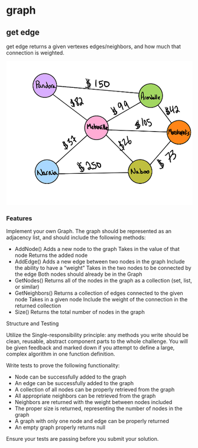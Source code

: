 # graph

## get edge
get edge returns a given vertexes edges/neighbors, and how much that connection is weighted.

![get edges graph](assets/get_edges_graph.png)


### Features
Implement your own Graph. The graph should be represented as an adjacency list, and should include the following methods:

- AddNode()
    Adds a new node to the graph
    Takes in the value of that node
    Returns the added node
- AddEdge()
    Adds a new edge between two nodes in the graph
    Include the ability to have a “weight”
    Takes in the two nodes to be connected by the edge
    Both nodes should already be in the Graph
- GetNodes()
    Returns all of the nodes in the graph as a collection (set, list, or similar)
- GetNeighbors()
    Returns a collection of edges connected to the given node
    Takes in a given node
    Include the weight of the connection in the returned collection
- Size()
    Returns the total number of nodes in the graph

Structure and Testing

Utilize the Single-responsibility principle: any methods you write should be clean, reusable, abstract component parts to the whole challenge. You will be given feedback and marked down if you attempt to define a large, complex algorithm in one function definition.

Write tests to prove the following functionality:

- Node can be successfully added to the graph
- An edge can be successfully added to the graph
- A collection of all nodes can be properly retrieved from the graph
- All appropriate neighbors can be retrieved from the graph
- Neighbors are returned with the weight between nodes included
- The proper size is returned, representing the number of nodes in the graph
- A graph with only one node and edge can be properly returned
- An empty graph properly returns null

Ensure your tests are passing before you submit your solution.


